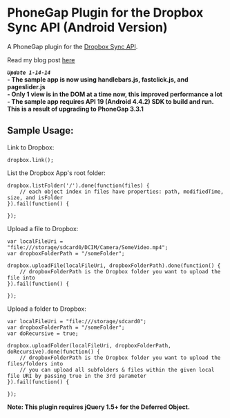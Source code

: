 # PhoneGap Plugin for the Dropbox Sync API (Android Version) #

A PhoneGap plugin for the [Dropbox Sync API](https://www.dropbox.com/developers/sync).

Read my blog post [here](http://rossmartindev.blogspot.com/2013/08/phonegap-plugin-for-dropbox-sync-api.html)

***```Update 1-14-14```***<br>**- The sample app is now using handlebars.js, fastclick.js, and pageslider.js**<br>
**- Only 1 view is in the DOM at a time now, this improved performance a lot**<br>
**- The sample app requires API 19 (Android 4.4.2) SDK to build and run.  This is a result of upgrading to PhoneGap 3.3.1**

Sample Usage:
-----------
Link to Dropbox:

```
dropbox.link();
```

List the Dropbox App's root folder:
```
dropbox.listFolder('/').done(function(files) {
    // each object index in files have properties: path, modifiedTime, size, and isFolder
}).fail(function() {
    
});
```

Upload a file to Dropbox:
```
var localFileUri = "file:///storage/sdcard0/DCIM/Camera/SomeVideo.mp4";
var dropboxFolderPath = "/someFolder";

dropbox.uploadFile(localFileUri, dropboxFolderPath).done(function() {
    // dropboxFolderPath is the Dropbox folder you want to upload the file into
}).fail(function() {
    
});
```

Upload a folder to Dropbox:
```
var localFileUri = "file:///storage/sdcard0";
var dropboxFolderPath = "/someFolder";
var doRecursive = true;

dropbox.uploadFolder(localFileUri, dropboxFolderPath, doRecursive).done(function() {
    // dropboxFolderPath is the Dropbox folder you want to upload the files/folders into
    // you can upload all subfolders & files within the given local file URI by passing true in the 3rd parameter
}).fail(function() {
    
});
```

__Note: This plugin requires jQuery 1.5+ for the Deferred Object.__
